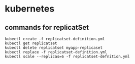 # kubernetes
## commands for replicatSet 
    kubectl create -f replicatset-definition.yml
    kubectl get replicatset
    kubectl delete replicatset myapp-replicaset
    kubectl replace -f replicatset-definition.yml
    kubectl scale --replicas=6 -f replicatset-defnition.yml

